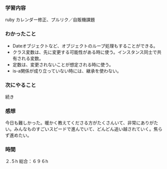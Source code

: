 ### 学習内容
ruby カレンダー修正、プルリク／自販機課題
### わかったこと
- Dateオブジェクトなど、オブジェクトのループ処理もすることができる。
- クラス変数は、先に変更する可能性がある時に使う。インスタンス同士で共有される変数。
- 定数は、変更されないことが想定される時に使う。
- is-a関係が成り立っていない時には、継承を使わない。
### 次にやること
続き
### 感想
今日も難しかった。暖かく教えてくださる方がたくさんいて、非常にありがたい。みんなものすごいスピードで進んでいて、どんどん追い越されていく。焦らず進めたい。
### 時間
２.５h
総合：６９６h
